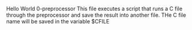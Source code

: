 Hello World
0-preprocessor
This file executes a script that runs a C file through the preprocessor and save the result into another file. THe C file name will be saved in the variable $CFILE
